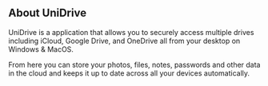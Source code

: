## About UniDrive

UniDrive is a application that allows you to securely access multiple drives including iCloud, Google Drive, and OneDrive all from your desktop on Windows & MacOS.

From here you can store your photos, files, notes, passwords and other data in the cloud and keeps it up to date across all your devices automatically.
